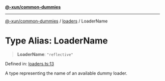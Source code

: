 [**@-xun/common-dummies**](../../README.md)

***

[@-xun/common-dummies](../../README.md) / [loaders](../README.md) / LoaderName

# Type Alias: LoaderName

> **LoaderName**: `"reflective"`

Defined in: [loaders.ts:13](https://github.com/Xunnamius/test-utils/blob/caac67a1d6e0c5e1aeb45c401e1a8b6bf34e8e5b/packages/common-dummies/src/loaders.ts#L13)

A type representing the name of an available dummy loader.
